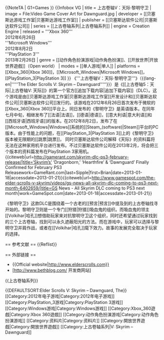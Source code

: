 
{{NoteTA
| G1=Games
}}
{{Infobox VG
| title = 上古卷轴V：天际·黎明守卫
| image = File:Video Game Cover Art for Dawnguard.jpg
| developer = [[贝塞斯达游戏工作室|贝塞斯达游戏工作室]]
| publisher = [[贝塞斯达软件公司|贝塞斯达软件公司]]
| series = [[上古卷轴系列|上古卷轴系列]]
| engine = Creation Engine
| released = '''Xbox 360'''<br />2012年6月26日<br />'''Microsoft Windows'''<br />2012年8月2日<br />'''PlayStation 3'''<br />2013年2月26日<ref name="GameRant" /><ref name="GameSpot" />
| genre = [[动作角色扮演游戏|动作角色扮演]]、[[开放世界|开放世界遊戲]]（Open world）
| modes = [[单人游戏|单人]]
| platforms = [[Xbox_360|Xbox 360]]，[[Microsoft_Windows|Microsoft Windows]]，[[PlayStation_3|PlayStation 3]]
}}
《'''上古卷轴V：天际·黎明守卫'''》（{{lang-en|'''''The Elder Scrolls V: Skyrim – Dawnguard'''''}}）是《[[上古卷轴5：天际|上古卷轴V: 天际]]》的第一个官方[[追加下载内容|追加下载内容]]（DLC）。这个游戏是由[[贝塞斯达游戏工作室|贝塞斯达游戏工作室]]开发设计和[[贝塞斯达软件公司|贝塞斯达软件公司]]发行的。该游戏在2012年6月26日首次发布于微软的[[Xbox_360|Xbox 360]]平台上。同日发布的《黎明守卫》是英语版本。在同年七月中旬，相继发布了[[法语|法语]]，[[德语|德语]]，[[意大利语|意大利语]]和[[西班牙语|西班牙语]]的版本。在2012年8月2日，发布了在[[Microsoft_Windows|Windows]]系统的[[Steam_(software)|Steam]]平台的PC版本。由于性能上的问题，在[[PlayStation_3|PlayStation 3]]上的《黎明守卫》版本被无限期的[[跳票|跳票]]， 同时贝塞斯达软件公司解释《天际》的资料篇将无法在这种家用机平台进行发布。不过贝塞斯达软件公司在2013年2月，将会把三个版本的资料篇发布在PlayStation 3家用机。<ref name="GameRant">{{citeweb|url=http://gamerant.com/skyrim-dlc-ps3-february-release/|title=‘Skyrim’s’ ‘Dragonborn,’ ‘Hearthfire’ & ‘Dawnguard’ Finally Confirmed for February PS3 Releasework=GameRant.com|last=Sipple|first=Brian|date=2013-01-18|accessdate=2013-01-21}}</ref><ref name="GameSpot">{{citeweb|url=http://www.gamespot.com/the-elder-scrolls-v-skyrim/videos/gs-news-all-skyrim-dlc-coming-to-ps3-next-month-6402659/|title=GS News - All Skyrim DLC coming to PS3 next month|work=GameSpot.com|date=2013-01-18|accessdate=2013-01-21}}</ref>

《黎明守卫》这款DLC是围绕着一个古老的[[预言|预言]]中提及到的上古卷轴找寻开始的。黎明守卫则是一个专门[[狩猎|狩猎]]吸血鬼的组织。而吸血鬼的领主[[Volkihar|哈孔]]想借助玩家来对抗黎明守卫这个组织，同时还希望通过玩家找到的三个上古卷轴，找到可以永久遮蔽阳光的方法。而在游戏中，玩家可以选择与黎明守卫并肩作战，或者在[[Volkihar|哈孔]]麾下效力。故事的发展完全取决于玩家的选择。

== 参考文献 ==
{{Reflist}}

== 外部链接 ==

* {{Official website|http://www.elderscrolls.com}}
* [http://www.bethblog.com/ 开发商网站]

{{上古卷轴系列}}

{{DEFAULTSORT:Elder Scrolls V: Skyrim – Dawnguard, The}}
[[Category:2012年电子游戏|Category:2012年电子游戏]]
[[Category:PlayStation_3游戏|Category:PlayStation 3游戏]]
[[Category:Windows游戏|Category:Windows游戏]]
[[Category:Xbox_360遊戲|Category:Xbox 360遊戲]]
[[Category:动作角色扮演游戏|Category:动作角色扮演游戏]]
[[Category:资料片|Category:资料片]]
[[Category:開放世界遊戲|Category:開放世界遊戲]]
[[Category:上古卷轴系列|V: Skyrim – Dawnguard]]